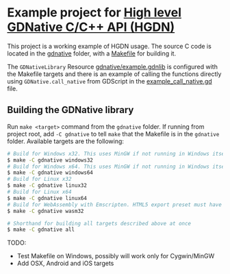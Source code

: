 # Example project for [High level GDNative C/C++ API (HGDN)](https://github.com/gilzoide/high-level-gdnative)
This project is a working example of HGDN usage. The source C code is located
in the [gdnative](gdnative) folder, with a [Makefile](gdnative/Makefile) for
building it.

The `GDNativeLibrary` Resource [gdnative/example.gdnlib](gdnative/example.gdnlib)
is configured with the Makefile targets and there is an example of calling the
functions directly using `GDNative.call_native` from GDScript in the
[example_call_native.gd](example_call_native.gd) file.


## Building the GDNative library
Run `make <target>` command from the `gdnative` folder. If running from project
root, add `-C gdnative` to tell `make` that the Makefile is in the `gdnative`
folder. Available targets are the following:
```sh
# Build for Windows x32. This uses MinGW if not running in Windows itself
$ make -C gdnative windows32
# Build for Windows x64. This uses MinGW if not running in Windows itself
$ make -C gdnative windows64
# Build for Linux x32
$ make -C gdnative linux32
# Build for Linux x64
$ make -C gdnative linux64
# Build for WebAssembly with Emscripten. HTML5 export preset must have GDNative enabled.
$ make -C gdnative wasm32

# Shorthand for building all targets described above at once
$ make -C gdnative all
```
TODO:
- Test Makefile on Windows, possibly will work only for Cygwin/MinGW
- Add OSX, Android and iOS targets
